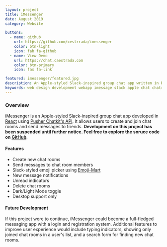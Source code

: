 ```yaml
---
layout: project
title: iMessenger
date: August 2019
category: Website

buttons:
  - name: github
    url: https://github.com/cestrrada/imessenger
    color: btn-light
    icon: fab fa-github
  - name: View Demo
    url: https://chat.caestrada.com
    color: btn-primary
    icon: fas fa-link

featured: imessenger/featured.jpg
description: An Apple-styled Slack-inspired group chat app written in React.
keywords: web design development webapp imessage slack apple chat chatroom groupchat
---
```


### Overview

iMessenger is an Apple-styled Slack-inspired group chat app developed in [React](https://reactjs.org/) using [Pusher Chatkit's API](https://pusher.com/chatkit). It allows users to create and join chat rooms and send messages to friends. **Development on this project has been suspended until further notice. Feel free to explore the soruce code on [GitHub](https://github.com/cestrrada/imessenger)**.


#### Features
- Create new chat rooms
- Send messages to chat room members
- Slack-styled emoji picker using [Emoji-Mart](https://github.com/missive/emoji-mart)
- New message notifications
- Unread indicators
- Delete chat rooms
- Dark/Light Mode toggle
- Desktop support only

#### Future Development
If this project were to continue, iMessenger could become a full-fledged messaging app with a login and registration system. Additional features to improve user experience would include typing indicators, showing only joined chat rooms in a user's list, and a search form for finding new chat rooms.
